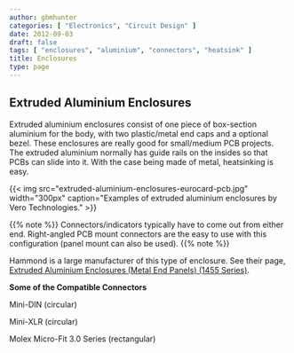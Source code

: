 ```yaml
---
author: gbmhunter
categories: [ "Electronics", "Circuit Design" ]
date: 2012-09-03
draft: false
tags: [ "enclosures", "aluminium", "connectors", "heatsink" ]
title: Enclosures
type: page
---
```


## Extruded Aluminium Enclosures

Extruded aluminium enclosures consist of one piece of box-section aluminium for the body, with two plastic/metal end caps and a optional bezel. These enclosures are really good for small/medium PCB projects. The extruded aluminium normally has guide rails on the insides so that PCBs can slide into it. With the case being made of metal, heatsinking is easy.

{{< img src="extruded-aluminium-enclosures-eurocard-pcb.jpg" width="300px" caption="Examples of extruded aluminium enclosures by Vero Technologies."  >}}

{{% note %}}
Connectors/indicators typically have to come out from either end. Right-angled PCB mount connectors are the easy to use with this configuration (panel mount can also be used).
{{% note %}}

Hammond is a large manufacturer of this type of enclosure. See their page, [Extruded Aluminium Enclosures (Metal End Panels) (1455 Series)](http://www.hammondmfg.com/1455.htm).

**Some of the Compatible Connectors**

Mini-DIN (circular)

Mini-XLR (circular)

Molex Micro-Fit 3.0 Series (rectangular)
